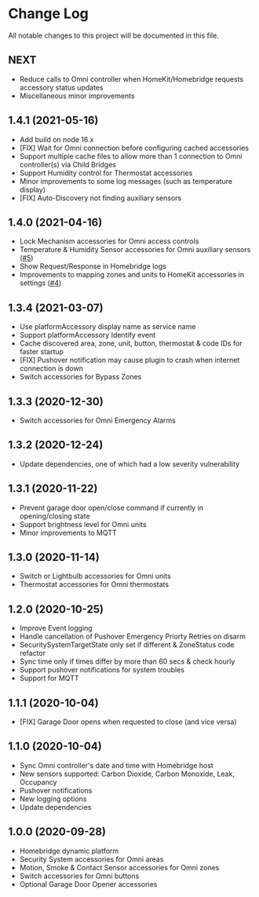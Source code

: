# Change Log

All notable changes to this project will be documented in this file.

## NEXT

* Reduce calls to Omni controller when HomeKit/Homebridge requests accessory status updates
* Miscellaneous minor improvements

## 1.4.1 (2021-05-16)

* Add build on node 16.x
* [FIX] Wait for Omni connection before configuring cached accessories
* Support multiple cache files to allow more than 1 connection to Omni controller(s) via Child Bridges
* Support Humidity control for Thermostat accessories
* Minor improvements to some log messages (such as temperature display)
* [FIX] Auto-Discovery not finding auxiliary sensors

## 1.4.0 (2021-04-16)

* Lock Mechanism accessories for Omni access controls
* Temperature & Humidity Sensor accessories for Omni auxiliary sensors ([#5](https://github.com/mantorok1/homebridge-omnilink-platform/issues/5))
* Show Request/Response in Homebridge logs
* Improvements to mapping zones and units to HomeKit accessories in settings ([#4](https://github.com/mantorok1/homebridge-omnilink-platform/issues/4))

## 1.3.4 (2021-03-07)

* Use platformAccessory display name as service name
* Support platformAccessory Identify event
* Cache discovered area, zone, unit, button, thermostat & code IDs for faster startup
* [FIX] Pushover notification may cause plugin to crash when internet connection is down
* Switch accessories for Bypass Zones

## 1.3.3 (2020-12-30)

* Switch accessories for Omni Emergency Alarms

## 1.3.2 (2020-12-24)

* Update dependencies, one of which had a low severity vulnerability

## 1.3.1 (2020-11-22)

* Prevent garage door open/close command if currently in opening/closing state
* Support brightness level for Omni units
* Minor improvements to MQTT

## 1.3.0 (2020-11-14)

* Switch or Lightbulb accessories for Omni units
* Thermostat accessories for Omni thermostats

## 1.2.0 (2020-10-25)

* Improve Event logging
* Handle cancellation of Pushover Emergency Priorty Retries on disarm
* SecuritySystemTargetState only set if different & ZoneStatus code refactor
* Sync time only if times differ by more than 60 secs & check hourly
* Support pushover notifications for system troubles
* Support for MQTT

## 1.1.1 (2020-10-04)

* [FIX] Garage Door opens when requested to close (and vice versa)

## 1.1.0 (2020-10-04)

* Sync Omni controller's date and time with Homebridge host
* New sensors supported: Carbon Dioxide, Carbon Monoxide, Leak, Occupancy
* Pushover notifications
* New logging options
* Update dependencies

## 1.0.0 (2020-09-28)

* Homebridge dynamic platform
* Security System accessories for Omni areas
* Motion, Smoke & Contact Sensor accessories for Omni zones
* Switch accessories for Omni buttons
* Optional Garage Door Opener accessories
